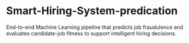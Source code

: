 # Smart-Hiring-System-predication
End-to-end Machine Learning pipeline that predicts job fraudulence and evaluates candidate-job fitness to support intelligent hiring decisions.
